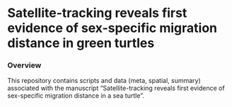 Satellite-tracking reveals first evidence of sex-specific migration
distance in green turtles
================

### Overview

This repository contains scripts and data (meta, spatial, summary)
associated with the manuscript “Satellite-tracking reveals first
evidence of sex-specific migration distance in a sea turtle”.
